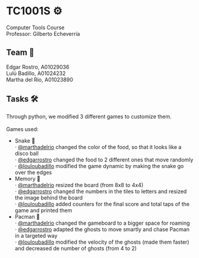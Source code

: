# TC1001S ⚙
Computer Tools Course <br>
Professor: Gilberto Echeverría 

## Team 🤝
Edgar Rostro, A01029036 <br>
Lulú Badillo, A01024232 <br>
Martha del Río, A01023890

## Tasks 🛠
Through python, we modified 3 different games to customize them. <br>
<br>
Games used: <br>
- Snake 🐍 <br>
  · <a href="https://github.com/marthadelrio">@marthadelrio</a> changed the color of the food, so that it looks like a disco ball<br>
  · <a href="https://github.com/EdgarRostro">@edgarrostro</a> changed the food to 2 different ones that move randomly <br>
  · <a href="https://github.com/louloubadillo">@louloubadillo</a> modified the game dynamic by making the snake go over the edges <br>
- Memory 🧠 <br>
  · <a href="https://github.com/marthadelrio">@marthadelrio</a> resized the board (from 8x8 to 4x4) <br>
  · <a href="https://github.com/EdgarRostro">@edgarrostro</a> changed the numbers in the tiles to letters and resized the image behind the board<br>
  · <a href="https://github.com/louloubadillo">@louloubadillo</a>  added counters for the final score and total taps of the game and printed them <br>
- Pacman 👾 <br>
  · <a href="https://github.com/marthadelrio">@marthadelrio</a> changed the gameboard to a bigger space for roaming <br>
  · <a href="https://github.com/EdgarRostro">@edgarrostro</a> adapted the ghosts to move smartly and chase Pacman in a targeted way <br>
  · <a href="https://github.com/louloubadillo">@louloubadillo</a> modified the velocity of the ghosts (made them faster) and decreased de number of ghosts (from 4 to 2) <br>
